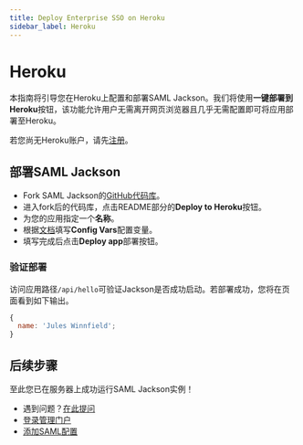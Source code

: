 ```yaml
---
title: Deploy Enterprise SSO on Heroku
sidebar_label: Heroku
---
```


# Heroku

本指南将引导您在Heroku上配置和部署SAML Jackson。我们将使用**一键部署到Heroku**按钮，该功能允许用户无需离开网页浏览器且几乎无需配置即可将应用部署至Heroku。

若您尚无Heroku账户，请先[注册](https://signup.heroku.com/)。

## 部署SAML Jackson

- Fork SAML Jackson的[GitHub代码库](https://github.com/boxyhq/jackson/fork)。
- 进入fork后的代码库，点击README部分的**Deploy to Heroku**按钮。
- 为您的应用指定一个**名称**。
- 根据[文档](/docs/jackson/deploy/env-variables)填写**Config Vars**配置变量。
- 填写完成后点击**Deploy app**部署按钮。

### 验证部署

访问应用路径`/api/hello`可验证Jackson是否成功启动。若部署成功，您将在页面看到如下输出。

```javascript
{
  name: 'Jules Winnfield';
}
```

## 后续步骤

至此您已在服务器上成功运行SAML Jackson实例！

- 遇到问题？[在此提问](https://discord.gg/uyb7pYt4Pa)
- [登录管理门户](/docs/admin-portal/overview#authentication-methods)
- [添加SAML配置](/docs/admin-portal/enterprise-sso)